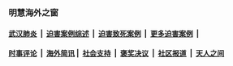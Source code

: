 
### 明慧海外之窗

####  [武汉肺炎](indexes/365.md?t=02151300) &nbsp;|&nbsp;  [迫害案例综述](indexes/328.md?t=02151300) &nbsp;|&nbsp; [迫害致死案例](indexes/277.md?t=02151300)  &nbsp;|&nbsp; [更多迫害案例](indexes/81.md?t=02151300)  &nbsp;|&nbsp; 
####  [时事评论](indexes/19.md?t=02151300) &nbsp;|&nbsp; [海外简讯](indexes/245.md?t=02151300)&nbsp;|&nbsp;  [社会支持](indexes/140.md?t=02151300) &nbsp;|&nbsp; [褒奖决议](indexes/282.md?t=02151300) &nbsp;|&nbsp; [社区报道](indexes/91.md?t=02151300)  &nbsp;|&nbsp; [天人之间](indexes/78.md?t=02151300) 

